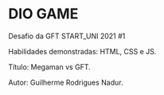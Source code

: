 # DIO GAME

Desafio da GFT START_UNI 2021 #1

Habilidades demonstradas: HTML, CSS e JS.

Título: Megaman vs GFT.

Autor: Guilherme Rodrigues Nadur.